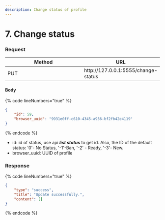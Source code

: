 ```yaml
---
description: Change status of profile
---
```


# 7. Change status



### **Request**

<table><thead><tr><th width="249">Method</th><th>URL</th></tr></thead><tbody><tr><td>PUT</td><td>http://127.0.0.1:5555/change-status</td></tr></tbody></table>

#### **Body**

{% code lineNumbers="true" %}
```json
{
    "id": 59,
    "browser_uuid": "9931e0ff-c610-4345-a956-bf2fb42e4119"
}
```
{% endcode %}

* id: id of status, use api _**list status**_ to get id. Also, the ID of the default status: '0'- No Status, '-1'-Ban, '-2' - Ready, '-3'- New.
* browser\_uuid: UUID of profile&#x20;



### **Response**

{% code lineNumbers="true" %}
```json
{
    "type": "success",
    "title": "Update successfully.",
    "content": []
}
```
{% endcode %}
